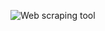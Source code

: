 ![Web scraping tool](https://github.com/arunshankar6392/Web-Scraping-tool/assets/91149976/da66b7f8-7d19-42c3-811d-864a73e504e5)
